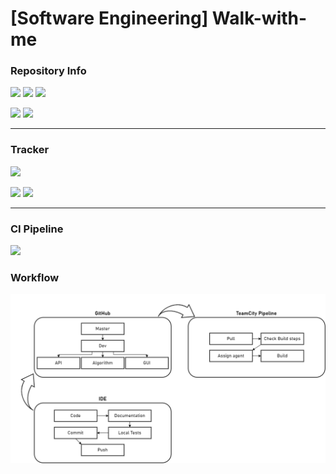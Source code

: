 # [Software Engineering] Walk-with-me

### Repository Info
![](https://img.shields.io/badge/Website-In%20Work-red?style=for-the-badge&logo=React)
![](https://img.shields.io/badge/App-1.0-green?style=for-the-badge&logo=Android)
![](https://img.shields.io/badge/Backend-1.7-green?style=for-the-badge&logo=Java)

![](https://img.shields.io/badge/Build-Maven-purple?style=for-the-badge&logo=Apache%20Maven)
![](https://img.shields.io/badge/Deployment-Docker-blue?style=for-the-badge&logo=Docker)
___
### Tracker
![](https://img.shields.io/github/last-commit/Kushurando/Software-Engineering-Walk-with-me/dev?style=for-the-badge)

![](https://img.shields.io/github/issues-raw/Kushurando/Software-Engineering-Walk-with-me?style=for-the-badge)
![](https://img.shields.io/github/issues-pr-raw/Kushurando/Software-Engineering-Walk-with-me?style=for-the-badge)
___
### CI Pipeline
![](https://img.shields.io/badge/CI/CD-TeamCity-green?style=for-the-badge&logo=Teamcity)

### Workflow
![](Documentation/Images/Workflow-WWM.png)